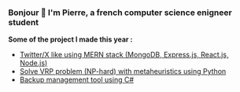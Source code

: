 ### Bonjour 👋 I'm Pierre, a french computer science enigneer student

**Some of the project I made this year :** </br>
- <a href="https://github.com/Sunslihgt/Yellr">Twitter/X like using MERN stack (MongoDB, Express.js, React.js, Node.js)</a></br>
- <a href="example.com">Solve VRP problem (NP-hard) with metaheuristics using Python</a></br>
- <a href="https://github.com/PierreKerlau/G2_EasySave">Backup management tool using C#</a></br>
